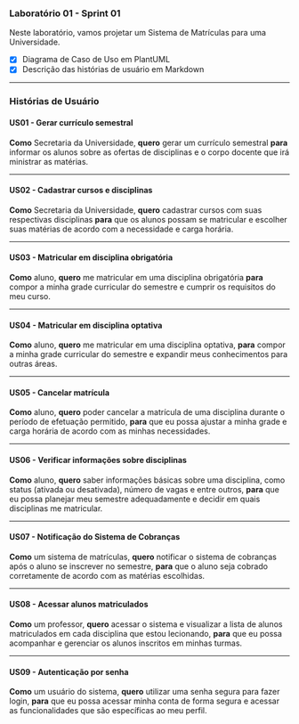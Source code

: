 ### Laboratório 01 - Sprint 01

Neste laboratório, vamos projetar um Sistema de Matrículas para uma Universidade.

- [x] Diagrama de Caso de Uso em PlantUML
- [x] Descrição das histórias de usuário em Markdown

---
### Histórias de Usuário

#### US01 - Gerar currículo semestral

**Como** Secretaria da Universidade, **quero** gerar um currículo semestral **para** informar os alunos sobre as ofertas de disciplinas e o corpo docente que irá ministrar as matérias.

---
#### US02 - Cadastrar cursos e disciplinas

**Como** Secretaria da Universidade, **quero** cadastrar cursos com suas respectivas disciplinas **para** que os alunos possam se matricular e escolher suas matérias de acordo com a necessidade e carga horária.

---
#### US03 - Matricular em disciplina obrigatória

**Como** aluno, **quero** me matricular em uma disciplina obrigatória **para**  compor a minha grade curricular do semestre e cumprir os requisitos do meu curso.

---
#### US04 - Matricular em disciplina optativa
**Como** aluno, **quero** me matricular em uma disciplina optativa, **para** compor a minha grade curricular do semestre e expandir meus conhecimentos para outras áreas.

---
#### US05 - Cancelar matrícula
**Como** aluno, **quero** poder cancelar a matrícula de uma disciplina durante o período de efetuação permitido, **para** que eu possa ajustar a minha grade e carga horária de acordo com as minhas necessidades.

---
#### US06 - Verificar informações sobre disciplinas
**Como** aluno, **quero** saber informações básicas sobre uma disciplina, como status (ativada ou desativada), número de vagas e entre outros, **para** que eu possa planejar meu semestre adequadamente e decidir em quais disciplinas me matricular.

---
#### US07 - Notificação do Sistema de Cobranças
**Como** um sistema de matrículas, **quero** notificar o sistema de cobranças após o aluno se inscrever no semestre, **para** que o aluno seja cobrado corretamente de acordo com as matérias escolhidas. 

---
#### US08 - Acessar alunos matriculados
**Como** um professor, **quero** acessar o sistema e visualizar a lista de alunos matriculados em cada disciplina que estou lecionando, **para** que eu possa acompanhar e gerenciar os alunos inscritos em minhas turmas.

---
#### US09 - Autenticação por senha 
**Como** um usuário do sistema, **quero** utilizar uma senha segura para fazer login, **para** que eu possa acessar minha conta de forma segura e acessar as funcionalidades que são específicas ao meu perfil.

